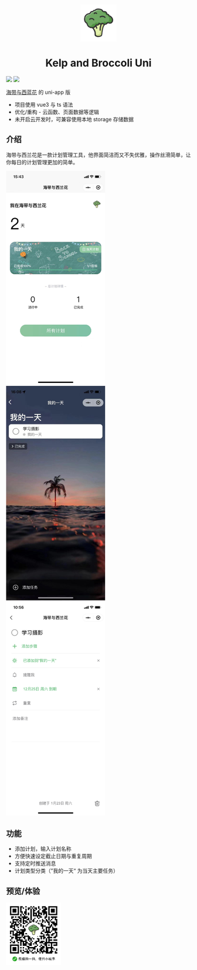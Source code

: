 <p align="center">
<img src="./client/src/assets/logo.png" alt="broccoli" width="100">
</p>
<h1 align="center">Kelp and Broccoli Uni</h1>

[![](https://img.shields.io/badge/-KelpAndBroccoli-%2350c62a)](https://github.com/cleves0315/kelp-and-broccoli)
![](https://img.shields.io/badge/todo-list-%2350c62a)

[海带与西蓝花](https://github.com/cleves0315/kelp-and-broccoli) 的 uni-app 版

- 项目使用 vue3 与 ts 语法
- 优化/重构 - 云函数、页面数据等逻辑
- 未开启云开发时，可兼容使用本地 storage 存储数据


## 介绍

海带与西兰花是一款计划管理工具，他界面简洁而又不失优雅，操作丝滑简单，让你每日的计划管理更加的简单。

<p>
<img src="./assets/example1.jpeg" alt="diagram-1" width="270">
<img src="./assets/example2.jpeg" alt="diagram-1" width="270">
<img src="./assets/example3.png" alt="diagram-1" width="270">
</p>

## 功能

- 添加计划，输入计划名称
- 方便快速设定截止日期与重复周期
- 支持定时推送消息
- 计划类型分类（”我的一天“ 为当天主要任务）

## 预览/体验

<img src="./assets/QRcode.jpeg" alt="diagram-1" width="150">
